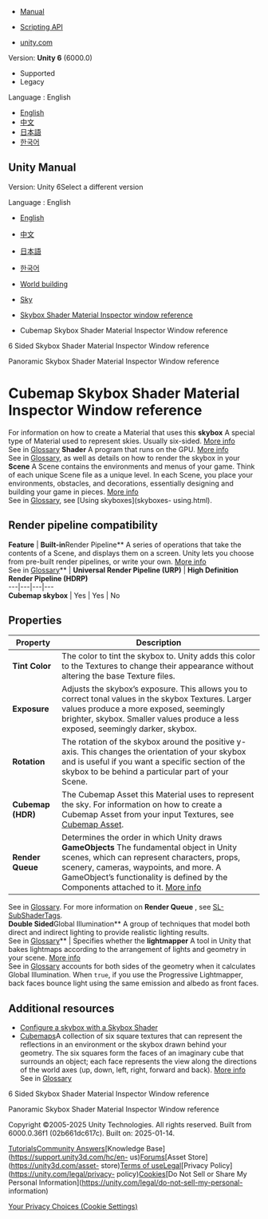 [](https://docs.unity3d.com)

  * [Manual](../Manual/index.html)
  * [Scripting API](../ScriptReference/index.html)

  * [unity.com](https://unity.com/)

Version: **Unity 6** (6000.0)

  * Supported
  * Legacy

Language : English

  * [English](/Manual/shader-skybox-cubemap.html)
  * [中文](/cn/current/Manual/shader-skybox-cubemap.html)
  * [日本語](/ja/current/Manual/shader-skybox-cubemap.html)
  * [한국어](/kr/current/Manual/shader-skybox-cubemap.html)

[](https://docs.unity3d.com)

## Unity Manual

Version: Unity 6Select a different version

Language : English

  * [English](/Manual/shader-skybox-cubemap.html)
  * [中文](/cn/current/Manual/shader-skybox-cubemap.html)
  * [日本語](/ja/current/Manual/shader-skybox-cubemap.html)
  * [한국어](/kr/current/Manual/shader-skybox-cubemap.html)

  * [World building](CreatingEnvironments.html)
  * [Sky](sky-landing.html)
  * [Skybox Shader Material Inspector window reference](skybox-material-reference.html)
  * Cubemap Skybox Shader Material Inspector Window reference

[](shader-skybox-6sided.html)

6 Sided Skybox Shader Material Inspector Window reference

[](shader-skybox-panoramic.html)

Panoramic Skybox Shader Material Inspector Window reference

# Cubemap Skybox Shader Material Inspector Window reference

For information on how to create a Material that uses this **skybox** A
special type of Material used to represent skies. Usually six-sided. [More
info](sky-landing.html)  
See in [Glossary](Glossary.html#Skybox) **Shader** A program that runs on the
GPU. [More info](Shaders.html)  
See in [Glossary](Glossary.html#Shader), as well as details on how to render
the skybox in your **Scene** A Scene contains the environments and menus of
your game. Think of each unique Scene file as a unique level. In each Scene,
you place your environments, obstacles, and decorations, essentially designing
and building your game in pieces. [More info](CreatingScenes.html)  
See in [Glossary](Glossary.html#Scene), see [Using skyboxes](skyboxes-
using.html).

## Render pipeline compatibility

**Feature** | **Built-in**Render Pipeline** A series of operations that take the contents of a Scene, and displays them on a screen. Unity lets you choose from pre-built render pipelines, or write your own. [More info](render-pipelines.html)  
See in [Glossary](Glossary.html#Renderpipeline)** | **Universal Render Pipeline (URP)** | **High Definition Render Pipeline (HDRP)**  
---|---|---|---  
**Cubemap skybox** | Yes | Yes | No  
  
## Properties

**Property** | **Description**  
---|---  
**Tint Color** | The color to tint the skybox to. Unity adds this color to the Textures to change their appearance without altering the base Texture files.  
**Exposure** | Adjusts the skybox’s exposure. This allows you to correct tonal values in the skybox Textures. Larger values produce a more exposed, seemingly brighter, skybox. Smaller values produce a less exposed, seemingly darker, skybox.  
**Rotation** | The rotation of the skybox around the positive y-axis. This changes the orientation of your skybox and is useful if you want a specific section of the skybox to be behind a particular part of your Scene.  
**Cubemap (HDR)** | The Cubemap Asset this Material uses to represent the sky. For information on how to create a Cubemap Asset from your input Textures, see [Cubemap Asset](class-Cubemap-landing.html).  
**Render Queue** | Determines the order in which Unity draws **GameObjects** The fundamental object in Unity scenes, which can represent characters, props, scenery, cameras, waypoints, and more. A GameObject’s functionality is defined by the Components attached to it. [More info](class-GameObject.html)  
See in [Glossary](Glossary.html#GameObject). For more information on **Render
Queue** , see [SL-SubShaderTags](SL-SubShaderTags.html).  
**Double Sided**Global Illumination** A group of techniques that model both
direct and indirect lighting to provide realistic lighting results.  
See in [Glossary](Glossary.html#globalillumination)** | Specifies whether the **lightmapper** A tool in Unity that bakes lightmaps according to the arrangement of lights and geometry in your scene. [More info](Lightmapping.html)  
See in [Glossary](Glossary.html#Lightmapper) accounts for both sides of the
geometry when it calculates Global Illumination. When `true`, if you use the
Progressive Lightmapper, back faces bounce light using the same emission and
albedo as front faces.  
  
## Additional resources

  * [Configure a skybox with a Skybox Shader](skybox-shaders.html)
  * [Cubemaps](class-Cubemap-landing.html)A collection of six square textures that can represent the reflections in an environment or the skybox drawn behind your geometry. The six squares form the faces of an imaginary cube that surrounds an object; each face represents the view along the directions of the world axes (up, down, left, right, forward and back). [More info](class-Cubemap-landing.html)  
See in [Glossary](Glossary.html#Cubemap)

[](shader-skybox-6sided.html)

6 Sided Skybox Shader Material Inspector Window reference

[](shader-skybox-panoramic.html)

Panoramic Skybox Shader Material Inspector Window reference

Copyright ©2005-2025 Unity Technologies. All rights reserved. Built from
6000.0.36f1 (02b661dc617c). Built on: 2025-01-14.

[Tutorials](https://learn.unity.com/)[Community
Answers](https://answers.unity3d.com)[Knowledge
Base](https://support.unity3d.com/hc/en-
us)[Forums](https://forum.unity3d.com)[Asset Store](https://unity3d.com/asset-
store)[Terms of
use](https://docs.unity3d.com/Manual/TermsOfUse.html)[Legal](https://unity.com/legal)[Privacy
Policy](https://unity.com/legal/privacy-
policy)[Cookies](https://unity.com/legal/cookie-policy)[Do Not Sell or Share
My Personal Information](https://unity.com/legal/do-not-sell-my-personal-
information)

[Your Privacy Choices (Cookie Settings)](javascript:void\(0\);)

